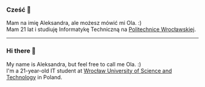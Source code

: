 ### Cześć 👋
Mam na imię Aleksandra, ale możesz mówić mi Ola. :)  <br>
Mam 21 lat i studiuję Informatykę Techniczną na [Politechnice Wrocławskiej](https://pwr.edu.pl/).

----------------------------------------------------------------------------------------------------------------

### Hi there 👋
My name is Aleksandra, but feel free to call me Ola. :)  <br>
I'm a 21-year-old IT student at [Wrocław University of Science and Technology](https://pwr.edu.pl/en/) in Poland.

<!--
**ATlalka/ATlalka** is a ✨ _special_ ✨ repository because its `README.md` (this file) appears on your GitHub profile.

Here are some ideas to get you started:

- 🔭 I’m currently working on ...
- 🌱 I’m currently learning ...
- 👯 I’m looking to collaborate on ...
- 🤔 I’m looking for help with ...
- 💬 Ask me about ...
- 📫 How to reach me: ...
- 😄 Pronouns: ...
- ⚡ Fun fact: ...
-->
